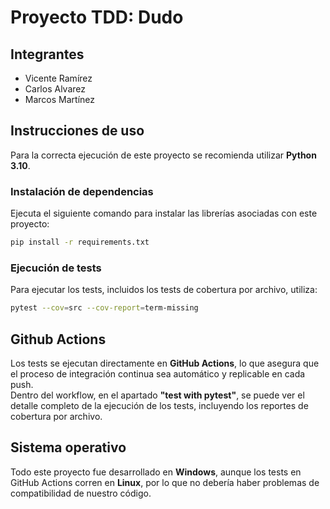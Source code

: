 # Proyecto TDD: Dudo 

## Integrantes
- Vicente Ramírez
- Carlos Alvarez
- Marcos Martínez

## Instrucciones de uso
Para la correcta ejecución de este proyecto se recomienda utilizar **Python 3.10**.  

### Instalación de dependencias
Ejecuta el siguiente comando para instalar las librerías asociadas con este proyecto:

```bash
pip install -r requirements.txt
```

### Ejecución de tests
Para ejecutar los tests, incluidos los tests de cobertura por archivo, utiliza:

```bash
pytest --cov=src --cov-report=term-missing
```

## Github Actions
Los tests se ejecutan directamente en **GitHub Actions**, lo que asegura que el proceso de integración continua sea automático y replicable en cada push.  
Dentro del workflow, en el apartado **"test with pytest"**, se puede ver el detalle completo de la ejecución de los tests, incluyendo los reportes de cobertura por archivo.

## Sistema operativo
Todo este proyecto fue desarrollado en **Windows**, aunque los tests en GitHub Actions corren en **Linux**, por lo que no debería haber problemas de compatibilidad de nuestro código.
